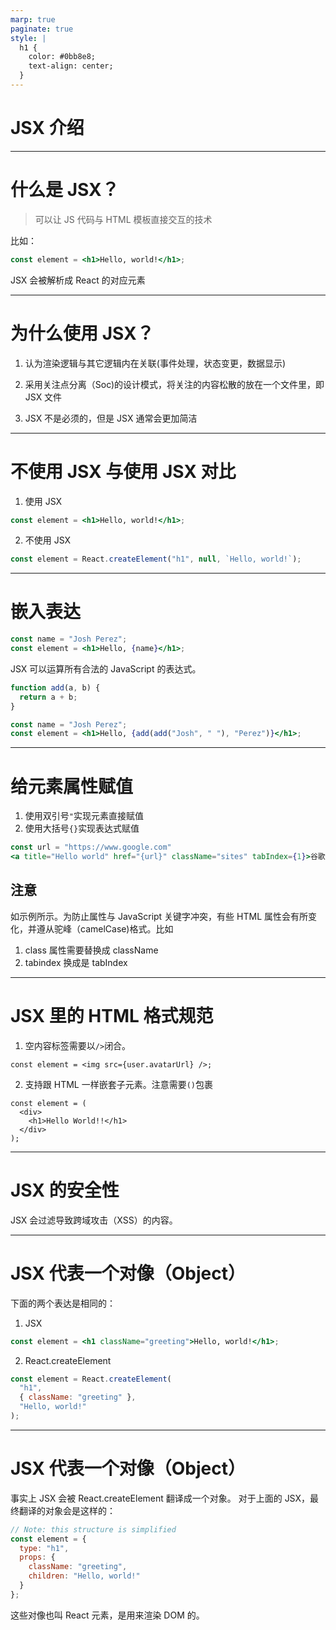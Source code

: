 ```yaml
---
marp: true
paginate: true
style: |
  h1 {
    color: #0bb8e8;
    text-align: center;
  }
---
```


# JSX 介绍

---

# 什么是 JSX？

> 可以让 JS 代码与 HTML 模板直接交互的技术

比如：

```jsx
const element = <h1>Hello, world!</h1>;
```

JSX 会被解析成 React 的对应元素

---

# 为什么使用 JSX？

1. 认为渲染逻辑与其它逻辑内在关联(事件处理，状态变更，数据显示)

2. 采用关注点分离（Soc)的设计模式，将关注的内容松散的放在一个文件里，即 JSX 文件

3. JSX 不是必须的，但是 JSX 通常会更加简洁

---

# 不使用 JSX 与使用 JSX 对比

1. 使用 JSX

```jsx
const element = <h1>Hello, world!</h1>;
```

2. 不使用 JSX

```jsx
const element = React.createElement("h1", null, `Hello, world!`);
```

---

# 嵌入表达

```jsx
const name = "Josh Perez";
const element = <h1>Hello, {name}</h1>;
```

JSX 可以运算所有合法的 JavaScript 的表达式。

```jsx
function add(a, b) {
  return a + b;
}

const name = "Josh Perez";
const element = <h1>Hello, {add(add("Josh", " "), "Perez")}</h1>;
```

---

# 给元素属性赋值

1. 使用双引号`"`实现元素直接赋值
2. 使用大括号`{}`实现表达式赋值

```jsx
const url = "https://www.google.com"
<a title="Hello world" href="{url}" className="sites" tabIndex={1}>谷歌</a>
```

## 注意

如示例所示。为防止属性与 JavaScript 关键字冲突，有些 HTML 属性会有所变化，并遵从驼峰（camelCase)格式。比如

1. class 属性需要替换成 className
2. tabindex 换成是 tabIndex

---

# JSX 里的 HTML 格式规范

1. 空内容标签需要以`/>`闭合。

```
const element = <img src={user.avatarUrl} />;
```

2. 支持跟 HTML 一样嵌套子元素。注意需要`()`包裹

```
const element = (
  <div>
    <h1>Hello World!!</h1>
  </div>
);
```

---

# JSX 的安全性

JSX 会过滤导致跨域攻击（XSS）的内容。

---

# JSX 代表一个对像（Object）

下面的两个表达是相同的：

1. JSX

```jsx
const element = <h1 className="greeting">Hello, world!</h1>;
```

2. React.createElement

```js
const element = React.createElement(
  "h1",
  { className: "greeting" },
  "Hello, world!"
);
```

---

# JSX 代表一个对像（Object）

事实上 JSX 会被 React.createElement 翻译成一个对象。
对于上面的 JSX，最终翻译的对象会是这样的：

```js
// Note: this structure is simplified
const element = {
  type: "h1",
  props: {
    className: "greeting",
    children: "Hello, world!"
  }
};
```

这些对像也叫 React 元素，是用来渲染 DOM 的。
